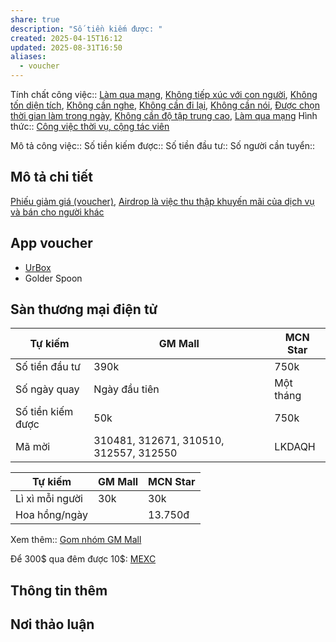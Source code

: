 ```yaml
---
share: true
description: "Số tiền kiếm được: "
created: 2025-04-15T16:12
updated: 2025-08-31T16:50
aliases:
  - voucher
---
```

Tính chất công việc:: [Làm qua mạng](../../../%C4%90%E1%BA%B7c%20%C4%91i%E1%BB%83m%20c%C3%B4ng%20vi%E1%BB%87c/N%C6%A1i%20l%C3%A0m%20vi%E1%BB%87c/L%C3%A0m%20qua%20m%E1%BA%A1ng.md), [Không tiếp xúc với con người](../../../%C4%90%E1%BA%B7c%20%C4%91i%E1%BB%83m%20c%C3%B4ng%20vi%E1%BB%87c/%C4%90%E1%BA%B7c%20%C4%91i%E1%BB%83m%20kh%C3%A1c/Kh%C3%B4ng%20ti%E1%BA%BFp%20x%C3%BAc%20v%E1%BB%9Bi%20con%20ng%C6%B0%E1%BB%9Di.md), [Không tốn diện tích](../../../%C4%90%E1%BA%B7c%20%C4%91i%E1%BB%83m%20c%C3%B4ng%20vi%E1%BB%87c/Nguy%C3%AAn%20li%E1%BB%87u,%20ngu%E1%BB%93n%20th%C3%B4ng%20tin/Kh%C3%B4ng%20t%E1%BB%91n%20di%E1%BB%87n%20t%C3%ADch.md), [Không cần nghe](../../../%C4%90%E1%BA%B7c%20%C4%91i%E1%BB%83m%20c%C3%B4ng%20vi%E1%BB%87c/%C4%90%E1%BA%B7c%20%C4%91i%E1%BB%83m%20kh%C3%A1c/Kh%C3%B4ng%20c%E1%BA%A7n%20nghe.md), [Không cần đi lại](../../../%C4%90%E1%BA%B7c%20%C4%91i%E1%BB%83m%20c%C3%B4ng%20vi%E1%BB%87c/N%C6%A1i%20l%C3%A0m%20vi%E1%BB%87c/Kh%C3%B4ng%20c%E1%BA%A7n%20%C4%91i%20l%E1%BA%A1i.md), [Không cần nói](../../../%C4%90%E1%BA%B7c%20%C4%91i%E1%BB%83m%20c%C3%B4ng%20vi%E1%BB%87c/%C4%90%E1%BA%B7c%20%C4%91i%E1%BB%83m%20kh%C3%A1c/Kh%C3%B4ng%20c%E1%BA%A7n%20n%C3%B3i.md), [Được chọn thời gian làm trong ngày](../../../%C4%90%E1%BA%B7c%20%C4%91i%E1%BB%83m%20c%C3%B4ng%20vi%E1%BB%87c/Th%E1%BB%9Di%20%C4%91i%E1%BB%83m%20l%C3%A0m%20vi%E1%BB%87c/%C4%90%C6%B0%E1%BB%A3c%20ch%E1%BB%8Dn%20th%E1%BB%9Di%20gian%20l%C3%A0m%20trong%20ng%C3%A0y.md), [Không cần độ tập trung cao](../../../%C4%90%E1%BA%B7c%20%C4%91i%E1%BB%83m%20c%C3%B4ng%20vi%E1%BB%87c/%C4%90%E1%BA%B7c%20%C4%91i%E1%BB%83m%20kh%C3%A1c/Kh%C3%B4ng%20c%E1%BA%A7n%20%C4%91%E1%BB%99%20t%E1%BA%ADp%20trung%20cao.md), [Làm qua mạng](../../../%C4%90%E1%BA%B7c%20%C4%91i%E1%BB%83m%20c%C3%B4ng%20vi%E1%BB%87c/N%C6%A1i%20l%C3%A0m%20vi%E1%BB%87c/L%C3%A0m%20qua%20m%E1%BA%A1ng.md)
Hình thức:: [Công việc thời vụ, cộng tác viên](../index.md)

Mô tả công việc:: 
Số tiền kiếm được:: 
Số tiền đầu tư:: 
Số người cần tuyển:: 

## Mô tả chi tiết
[Phiếu giảm giá (voucher)](../../../../Qu%C3%A0%20t%E1%BA%B7ng/Phi%E1%BA%BFu%20gi%E1%BA%A3m%20gi%C3%A1%20(voucher)/index.md), 
[Airdrop là việc thu thập khuyến mãi của dịch vụ và bán cho người khác](../../../../../%E2%9A%A1Hi%E1%BB%83u%20bi%E1%BA%BFt%20s%C3%A2u/Ki%E1%BA%BFm%20ti%E1%BB%81n/T%E1%BB%B1%20%C4%91%E1%BA%A7u%20t%C6%B0/Ki%E1%BA%BFm%20ti%E1%BB%81n%20tr%E1%BB%B1c%20tuy%E1%BA%BFn%20(MMO)/Airdrop%20l%C3%A0%20vi%E1%BB%87c%20thu%20th%E1%BA%ADp%20khuy%E1%BA%BFn%20m%C3%A3i%20c%E1%BB%A7a%20d%E1%BB%8Bch%20v%E1%BB%A5%20v%C3%A0%20b%C3%A1n%20cho%20ng%C6%B0%E1%BB%9Di%20kh%C3%A1c.md)

## App voucher
- [UrBox](https://urbox.vn/)
- Golder Spoon

## Sàn thương mại điện tử
| Tự kiếm           | GM Mall                                | MCN Star  |
| ----------------- | -------------------------------------- | --------- |
| Số tiền đầu tư    | 390k                                   | 750k      |
| Số ngày quay      | Ngày đầu tiên                          | Một tháng |
| Số tiền kiếm được | 50k                                    | 750k      |
| Mã mời            | 310481, 312671, 310510, 312557, 312550 | LKDAQH    |

| Tự kiếm         | GM Mall | MCN Star |
| --------------- | ------- | -------- |
| Lì xì mỗi người | 30k     | 30k      |
| Hoa hồng/ngày   |         | 13.750đ  |

Xem thêm:: [Gom nhóm GM Mall](../Nh%C3%B3m%20ch%E1%BA%A1y%20ch%E1%BB%89%20ti%C3%AAu/S%C3%A0n%20th%C6%B0%C6%A1ng%20m%E1%BA%A1i%20%C4%91i%E1%BB%87n%20t%E1%BB%AD/Gom%20nh%C3%B3m.md)

Để 300$ qua đêm được 10$: [MEXC](https://www.mexc.com/invite/register?inviteCode=3G1q4&source=invite&utm_source=usershare&utm_medium=usershare&utm_biz=affiliate&utm_campaign=invite)

## Thông tin thêm
## Nơi thảo luận


